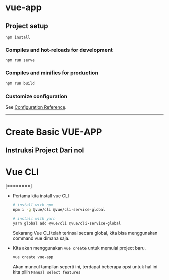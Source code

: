 # vue-app

## Project setup
```
npm install
```

### Compiles and hot-reloads for development
```
npm run serve
```

### Compiles and minifies for production
```
npm run build
```

### Customize configuration
See [Configuration Reference](https://cli.vuejs.org/config/).

------------



# Create Basic VUE-APP
## Instruksi Project Dari nol

# Vue CLI
[========]

- Pertama kita install vue CLI
	````bash
	# install with npm
	npm i -g @vue/cli @vue/cli-service-global

	# install with yarn
	yarn global add @vue/cli @vue/cli-service-global
	````
	Sekarang Vue CLI telah terinsal secara global, kita bisa menggunakan command vue dimana saja. 

- Kita akan menggunakan `vue create` untuk memulai project baru.
	```bash
	vue create vue-app
	```
	Akan muncul tampilan seperti ini, terdapat beberapa opsi untuk hal ini kita pilih `Manual select features`
<!-- 
<iframe
  src="https://carbon.now.sh/embed?bg=rgba%28171%2C+184%2C+195%2C+1%29&t=monokai&wt=none&l=auto&ds=true&dsyoff=20px&dsblur=68px&wc=true&wa=true&pv=56px&ph=56px&ln=false&fl=1&fm=Hack&fs=13.5px&lh=140%25&si=false&es=2x&wm=false&code=Vue%2520CLI%2520v4.5.11%250A%253F%2520Please%2520pick%2520a%2520preset%253A%250A%2520%2520Default%2520%28%255BVue%25202%255D%2520babel%252C%2520eslint%29%250A%2520%2520Default%2520%28Vue%25203%2520Preview%29%2520%28%255BVue%25203%255D%2520babel%252C%2520eslint%29%250A%253E%2520Manually%2520select%2520features"
  style="width: 549px; height: 240px; border:0; transform: scale(1); overflow:hidden;"></iframe> -->
